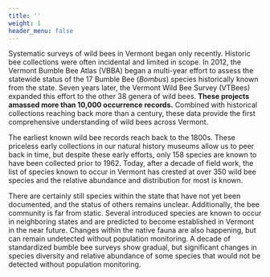 ```yaml
---
title: ''
weight: 1
header_menu: false
---
```


Systematic surveys of wild bees in Vermont began only recently. Historic bee collections were often incidental and limited in scope. In 2012, the Vermont Bumble Bee Atlas (VBBA) began a multi-year effort to assess the statewide status of the 17 Bumble Bee (<i>Bombus</i>) species historically known from the state. Seven years later, the Vermont Wild Bee Survey (VTBees) expanded this effort to the other 38 genera of wild bees. <b>These projects amassed more than 10,000 occurrence records.</b> Combined with historical collections reaching back more than a century, these data provide the first comprehensive understanding of wild bees across Vermont. 

The earliest known wild bee records reach back to the 1800s. These priceless early collections in our natural history museums allow us to peer back in time, but despite these early efforts, only 158 species are known to have been collected prior to 1962. Today, after a decade of field work, the list of species known to occur in Vermont has crested at over 350 wild bee species and the relative abundance and distribution for most is known.

There are certainly still species within the state that have not yet been documented, and the status of others remains unclear. Additionally, the bee community is far from static. Several introduced species are known to occur in neighboring states and are predicted to become established in Vermont in the near future. Changes within the native fauna are also happening, but can remain undetected without population monitoring. A decade of standardized bumble bee surveys show gradual, but significant changes in species diversity and relative abundance of some species that would not be detected without population monitoring.
